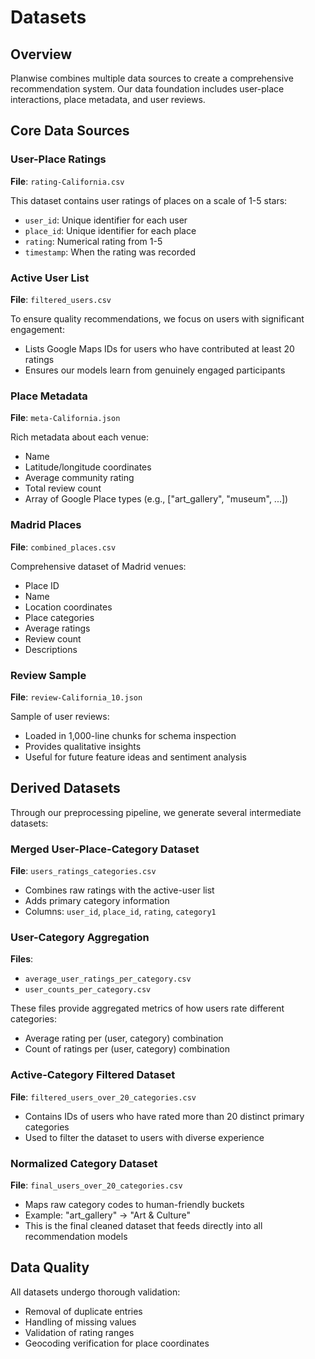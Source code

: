 # Datasets

## Overview

Planwise combines multiple data sources to create a comprehensive recommendation system. Our data foundation includes user-place interactions, place metadata, and user reviews.

## Core Data Sources

### User-Place Ratings

**File**: `rating-California.csv`

This dataset contains user ratings of places on a scale of 1-5 stars:
- `user_id`: Unique identifier for each user
- `place_id`: Unique identifier for each place
- `rating`: Numerical rating from 1-5
- `timestamp`: When the rating was recorded

### Active User List

**File**: `filtered_users.csv`

To ensure quality recommendations, we focus on users with significant engagement:
- Lists Google Maps IDs for users who have contributed at least 20 ratings
- Ensures our models learn from genuinely engaged participants

### Place Metadata

**File**: `meta-California.json`

Rich metadata about each venue:
- Name
- Latitude/longitude coordinates
- Average community rating
- Total review count
- Array of Google Place types (e.g., ["art_gallery", "museum", ...])

### Madrid Places

**File**: `combined_places.csv`

Comprehensive dataset of Madrid venues:
- Place ID
- Name
- Location coordinates 
- Place categories
- Average ratings
- Review count
- Descriptions

### Review Sample

**File**: `review-California_10.json`

Sample of user reviews:
- Loaded in 1,000-line chunks for schema inspection
- Provides qualitative insights
- Useful for future feature ideas and sentiment analysis

## Derived Datasets

Through our preprocessing pipeline, we generate several intermediate datasets:

### Merged User-Place-Category Dataset

**File**: `users_ratings_categories.csv`

- Combines raw ratings with the active-user list
- Adds primary category information
- Columns: `user_id`, `place_id`, `rating`, `category1`

### User-Category Aggregation

**Files**: 
- `average_user_ratings_per_category.csv`
- `user_counts_per_category.csv`

These files provide aggregated metrics of how users rate different categories:
- Average rating per (user, category) combination
- Count of ratings per (user, category) combination

### Active-Category Filtered Dataset

**File**: `filtered_users_over_20_categories.csv`

- Contains IDs of users who have rated more than 20 distinct primary categories
- Used to filter the dataset to users with diverse experience

### Normalized Category Dataset

**File**: `final_users_over_20_categories.csv`

- Maps raw category codes to human-friendly buckets
- Example: "art_gallery" → "Art & Culture"
- This is the final cleaned dataset that feeds directly into all recommendation models

## Data Quality

All datasets undergo thorough validation:
- Removal of duplicate entries
- Handling of missing values
- Validation of rating ranges
- Geocoding verification for place coordinates 